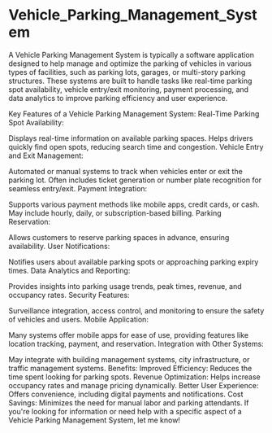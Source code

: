 # Vehicle_Parking_Management_System
A Vehicle Parking Management System is typically a software application designed to help manage and optimize the parking of vehicles in various types of facilities, such as parking lots, garages, or multi-story parking structures. These systems are built to handle tasks like real-time parking spot availability, vehicle entry/exit monitoring, payment processing, and data analytics to improve parking efficiency and user experience.

Key Features of a Vehicle Parking Management System:
Real-Time Parking Spot Availability:

Displays real-time information on available parking spaces.
Helps drivers quickly find open spots, reducing search time and congestion.
Vehicle Entry and Exit Management:

Automated or manual systems to track when vehicles enter or exit the parking lot.
Often includes ticket generation or number plate recognition for seamless entry/exit.
Payment Integration:

Supports various payment methods like mobile apps, credit cards, or cash.
May include hourly, daily, or subscription-based billing.
Parking Reservation:

Allows customers to reserve parking spaces in advance, ensuring availability.
User Notifications:

Notifies users about available parking spots or approaching parking expiry times.
Data Analytics and Reporting:

Provides insights into parking usage trends, peak times, revenue, and occupancy rates.
Security Features:

Surveillance integration, access control, and monitoring to ensure the safety of vehicles and users.
Mobile Application:

Many systems offer mobile apps for ease of use, providing features like location tracking, payment, and reservation.
Integration with Other Systems:

May integrate with building management systems, city infrastructure, or traffic management systems.
Benefits:
Improved Efficiency: Reduces the time spent looking for parking spots.
Revenue Optimization: Helps increase occupancy rates and manage pricing dynamically.
Better User Experience: Offers convenience, including digital payments and notifications.
Cost Savings: Minimizes the need for manual labor and parking attendants.
If you're looking for information or need help with a specific aspect of a Vehicle Parking Management System, let me know!








